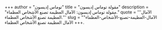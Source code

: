 +++
author = "توماس إديسون"
title = "مقولة توماس إديسون"
description = "مقولة توماس إديسون: الآمال العظيمة تصنع الأشخاص العظماء."
quote = '''الآمال العظيمة تصنع الأشخاص العظماء.''' 
slug = "الآمال-العظيمة-تصنع-الأشخاص-العظماء"
+++
الآمال العظيمة تصنع الأشخاص العظماء.
